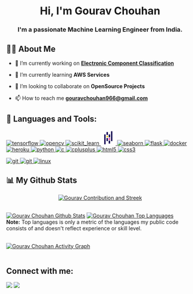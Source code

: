 <!-- hii emogi = <img src="https://raw.githubusercontent.com/MartinHeinz/MartinHeinz/master/wave.gif" width="3px"> -->
<h1 align="center">Hi, I'm Gourav Chouhan</h1>
<h3 align="center">I'm a passionate Machine Learning Engineer from India.</h3>


## 🙋‍♂️ About Me

- 🔭 I’m currently working on **[Electronic Component Classification](https://github.com/g0urav-hustler/Electronic-Component-Classification/tree/master)**

- 🌱 I’m currently learning **AWS Services**

- 👯 I’m looking to collaborate on **OpenSource Projects**

- 📫 How to reach me **gouravchouhan966@gmail.com**


## 🚀 Languages and Tools:

<p align="left">
<a href="https://www.tensorflow.org" target="_blank" rel="noreferrer"> <img src="https://www.vectorlogo.zone/logos/tensorflow/tensorflow-icon.svg" alt="tensorflow" width="40" height="40"/> </a>
<a href="https://opencv.org/" target="_blank" rel="noreferrer"> <img src="https://www.vectorlogo.zone/logos/opencv/opencv-icon.svg" alt="opencv" width="40" height="40"/> </a> 
<a href="https://scikit-learn.org/" target="_blank" rel="noreferrer"> <img src="https://upload.wikimedia.org/wikipedia/commons/0/05/Scikit_learn_logo_small.svg" alt="scikit_learn" width="40" height="40"/> </a>
<a href="https://pandas.pydata.org/" target="_blank" rel="noreferrer"> <img src="https://raw.githubusercontent.com/devicons/devicon/2ae2a900d2f041da66e950e4d48052658d850630/icons/pandas/pandas-original.svg" alt="pandas" width="40" height="40"/> </a>
<a href="https://seaborn.pydata.org/" target="_blank" rel="noreferrer"> <img src="https://seaborn.pydata.org/_images/logo-mark-lightbg.svg" alt="seaborn" width="40" height="40"/> </a>
<a href="https://flask.palletsprojects.com/" target="_blank" rel="noreferrer"> <img src="https://user-images.githubusercontent.com/25181517/183423775-2276e25d-d43d-4e58-890b-edbc88e915f7.png" alt="flask" width="40" height="40"/> </a>
<a href="https://www.docker.com/" target="_blank" rel="noreferrer"> <img src="https://user-images.githubusercontent.com/25181517/117207330-263ba280-adf4-11eb-9b97-0ac5b40bc3be.png" alt="docker" width="40" height="40"/> </a>
<a href="https://heroku.com" target="_blank" rel="noreferrer"> <img src="https://www.vectorlogo.zone/logos/heroku/heroku-icon.svg" alt="heroku" width="40" height="40"/> </a>
<a href="https://www.python.org" target="_blank" rel="noreferrer"> <img src="https://user-images.githubusercontent.com/25181517/183423507-c056a6f9-1ba8-4312-a350-19bcbc5a8697.png" alt="python" width="40" height="40"/> </a>
<a href="https://www.cprogramming.com/" target="_blank" rel="noreferrer"> <img src="https://user-images.githubusercontent.com/25181517/192106070-46255bcf-65e6-4c6b-a296-bf8d0d8fb2a7.png" alt="c" width="40" height="40"/> </a> 
<a href="https://www.w3schools.com/cpp/" target="_blank" rel="noreferrer"> <img src="https://user-images.githubusercontent.com/25181517/192106073-90fffafe-3562-4ff9-a37e-c77a2da0ff58.png" alt="cplusplus" width="40" height="40"/> </a>
<a href="https://www.w3.org/html/" target="_blank" rel="noreferrer"> <img src="https://user-images.githubusercontent.com/25181517/192158954-f88b5814-d510-4564-b285-dff7d6400dad.png" alt="html5" width="40" height="40"/> </a>
<a href="https://www.w3schools.com/css/" target="_blank" rel="noreferrer"> <img src="https://user-images.githubusercontent.com/25181517/183898674-75a4a1b1-f960-4ea9-abcb-637170a00a75.png" alt="css3" width="40" height="40"/> </a>

<a href="https://git-scm.com/" target="_blank" rel="noreferrer"> <img src="https://www.vectorlogo.zone/logos/git-scm/git-scm-icon.svg" alt="git" width="40" height="40"/> </a>
<a href="https://code.visualstudio.com//" target="_blank" rel="noreferrer"> <img src="https://user-images.githubusercontent.com/25181517/192108891-d86b6220-e232-423a-bf5f-90903e6887c3.png" alt="git" width="40" height="40"/> </a>
<a href="https://www.linux.org/" target="_blank" rel="noreferrer"> <img src="https://user-images.githubusercontent.com/25181517/186884153-99edc188-e4aa-4c84-91b0-e2df260ebc33.png" alt="linux" width="40" height="40"/> </a>
</p>

## 📊 My Github Stats
 <p align="center">
    <a href="https://github.com/g0urav-hustler/github-readme-streak-stats">
        <img title="🔥 Get streak stats for your profile at git.io/streak-stats" alt="Gourav Contribution and Streek" src="https://github-readme-streak-stats.herokuapp.com/?user=g0urav-hustler&theme=black-ice&hide_border=true&stroke=0000&background=060A0CD0"/>
    </a>
</p> 
  <br/>
    <a href="https://github.com/g0urav-hustler/github-readme-stats"><img alt="Gourav Chouhan Github Stats" src="https://github-readme-stats.vercel.app/api?username=g0urav-hustler&show_icons=true&count_private=true&theme=react&hide_border=true&bg_color=0D1117" /></a>
<a href="https://github.com/g0urav-hustler/github-readme-stats"><img alt="Gourav Chouhan Top Languages" src="https://github-readme-stats.vercel.app/api/top-langs/?username=g0urav-hustler&langs_count=8&count_private=true&layout=compact&theme=react&hide_border=true&bg_color=0D1117" /></a>
  <br/>
  <b>Note:</b> Top languages is only a metric of the languages my public code consists of and doesn't reflect experience or skill level.

<br/>
<br/>

<a href="https://github.com/g0urav-hustler/github-readme-activity-graph"><img alt="Gourav Chouhan Activity Graph" src="https://activity-graph.herokuapp.com/graph?username=g0urav-hustler&bg_color=0D1117&color=5BCDEC&line=5BCDEC&point=FFFFFF&hide_border=true" /></a>
<br/>
<br/>

## Connect with me:
<p align="left">
<a href = "https://www.linkedin.com/in/gourav-chouhan-3b357a202/"><img src="https://img.icons8.com/fluent/48/000000/linkedin.png"/></a>
<a href = "https://www.instagram.com/g0urav_hustler/"><img src="https://img.icons8.com/fluent/48/000000/instagram-new.png"/></a>
</p>

<!-- ## ❤ Views and Followers
<a href="https://github.com/g0urav-hustler/github-profile-views-counter">
    <img src="https://komarev.com/ghpvc/?username=g0urav-hustler">
</a>
<a href="https://github.com/g0urav-hustler?tab=followers"><img src="https://img.shields.io/github/followers/g0urav-hustler?label=Followers&style=social" alt="GitHub Badge"></a> -->
